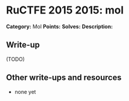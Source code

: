 # RuCTFE 2015 2015: mol

**Category:** Mol
**Points:** 
**Solves:** 
**Description:**



## Write-up

(TODO)

## Other write-ups and resources

* none yet
